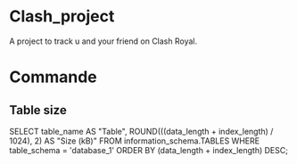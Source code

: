 # Clash_project

A project to track u and your friend on Clash Royal.





# Commande

## Table size

SELECT table_name AS "Table", ROUND(((data_length + index_length) / 1024), 2) AS "Size (kB)" FROM information_schema.TABLES WHERE table_schema = 'database_1' ORDER BY (data_length + index_length) DESC;


